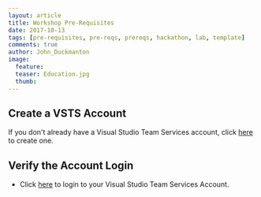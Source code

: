 ```yaml
---
layout: article
title: Workshop Pre-Requisites
date: 2017-10-13
tags: [pre-requisites, pre-reqs, prereqs, hackathon, lab, template]
comments: true
author: John_Duckmanton
image:
  feature: 
  teaser: Education.jpg
  thumb: 
---
```


## Create a VSTS Account

If you don't already have a Visual Studio Team Services account, click [here](https://www.visualstudio.com/en-gb/docs/setup-admin/team-services/sign-up-for-visual-studio-team-services) to create one.

## Verify the Account Login

* Click [here](https://app.vsaex.visualstudio.com/) to login to your Visual Studio Team Services Account.



